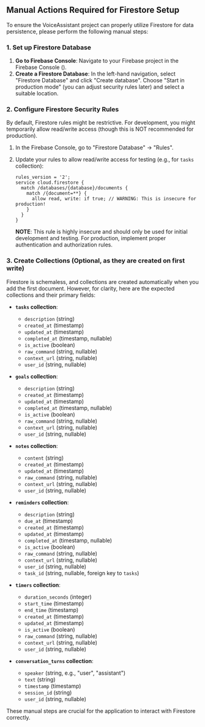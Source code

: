 ## Manual Actions Required for Firestore Setup

To ensure the VoiceAssistant project can properly utilize Firestore for data persistence, please perform the following manual steps:

### 1. Set up Firestore Database

1.  **Go to Firebase Console**: Navigate to your Firebase project in the Firebase Console (<mcurl name="Firebase Console" url="https://console.firebase.google.com/"></mcurl>).
2.  **Create a Firestore Database**: In the left-hand navigation, select "Firestore Database" and click "Create database". Choose "Start in production mode" (you can adjust security rules later) and select a suitable location.

### 2. Configure Firestore Security Rules

By default, Firestore rules might be restrictive. For development, you might temporarily allow read/write access (though this is NOT recommended for production).

1.  In the Firebase Console, go to "Firestore Database" -> "Rules".
2.  Update your rules to allow read/write access for testing (e.g., for `tasks` collection):

    ```firestore
    rules_version = '2';
    service cloud.firestore {
      match /databases/{database}/documents {
        match /{document=**} {
          allow read, write: if true; // WARNING: This is insecure for production!
        }
      }
    }
    ```
    **NOTE**: This rule is highly insecure and should only be used for initial development and testing. For production, implement proper authentication and authorization rules.

### 3. Create Collections (Optional, as they are created on first write)

Firestore is schemaless, and collections are created automatically when you add the first document. However, for clarity, here are the expected collections and their primary fields:

*   **`tasks` collection**:
    *   `description` (string)
    *   `created_at` (timestamp)
    *   `updated_at` (timestamp)
    *   `completed_at` (timestamp, nullable)
    *   `is_active` (boolean)
    *   `raw_command` (string, nullable)
    *   `context_url` (string, nullable)
    *   `user_id` (string, nullable)

*   **`goals` collection**:
    *   `description` (string)
    *   `created_at` (timestamp)
    *   `updated_at` (timestamp)
    *   `completed_at` (timestamp, nullable)
    *   `is_active` (boolean)
    *   `raw_command` (string, nullable)
    *   `context_url` (string, nullable)
    *   `user_id` (string, nullable)

*   **`notes` collection**:
    *   `content` (string)
    *   `created_at` (timestamp)
    *   `updated_at` (timestamp)
    *   `raw_command` (string, nullable)
    *   `context_url` (string, nullable)
    *   `user_id` (string, nullable)

*   **`reminders` collection**:
    *   `description` (string)
    *   `due_at` (timestamp)
    *   `created_at` (timestamp)
    *   `updated_at` (timestamp)
    *   `completed_at` (timestamp, nullable)
    *   `is_active` (boolean)
    *   `raw_command` (string, nullable)
    *   `context_url` (string, nullable)
    *   `user_id` (string, nullable)
    *   `task_id` (string, nullable, foreign key to `tasks`)

*   **`timers` collection**:
    *   `duration_seconds` (integer)
    *   `start_time` (timestamp)
    *   `end_time` (timestamp)
    *   `created_at` (timestamp)
    *   `updated_at` (timestamp)
    *   `is_active` (boolean)
    *   `raw_command` (string, nullable)
    *   `context_url` (string, nullable)
    *   `user_id` (string, nullable)

*   **`conversation_turns` collection**:
    *   `speaker` (string, e.g., "user", "assistant")
    *   `text` (string)
    *   `timestamp` (timestamp)
    *   `session_id` (string)
    *   `user_id` (string, nullable)

These manual steps are crucial for the application to interact with Firestore correctly.